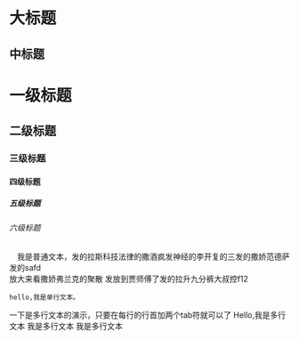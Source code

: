 大标题
=

中标题
---

# 一级标题

## 二级标题

### 三级标题

#### 四级标题

##### 五级标题

###### 六级标题
　我是普通文本，发的拉斯科技法律的撒酒疯发神经的李开复的三发的撒娇范德萨发的safd<br>
 放大来看撒娇弗兰克的聚散 发放到贾师傅了发的拉升九分裤大叔控f12
 
    hello,我是单行文本。
一下是多行文本的演示，只要在每行的行首加两个tab符就可以了
  Hello,我是多行文本
  我是多行文本
  我是多行文本
  
